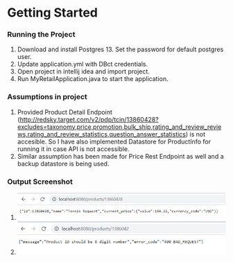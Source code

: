 # Getting Started

### Running the Project 
1. Download and install Postgres 13. Set the password for default postgres user.
2. Update application.yml with DBct credentials.
3. Open project in intellij idea and import project.
4. Run MyRetailApplication.java to start the application.

### Assumptions in project 
1. Provided Product Detail Endpoint (http://redsky.target.com/v2/pdp/tcin/13860428?excludes=taxonomy,price,promotion,bulk_ship,rating_and_review_reviews,rating_and_review_statistics,question_answer_statistics) is not accesible. So I have also implemented Datastore for ProductInfo for running it in case API is not accessible.
2. Similar assumption has been made for Price Rest Endpoint as well and a backup datastore is being used.

### Output Screenshot
1. ![img.png](img.png)
2. ![img_1.png](img_1.png)
